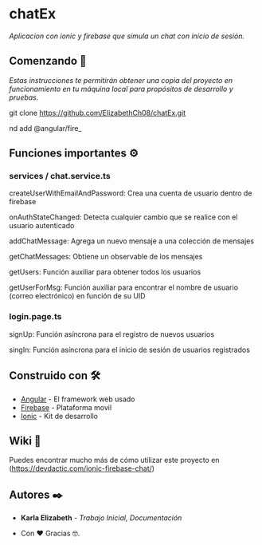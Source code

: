 # chatEx

_Aplicacion con ionic y firebase que simula un chat con inicio de sesión._

## Comenzando 🚀

_Estas instrucciones te permitirán obtener una copia del proyecto en funcionamiento en tu máquina local para propósitos de desarrollo y pruebas._

git clone https://github.com/ElizabethCh08/chatEx.git 

nd add @angular/fire_


## Funciones importantes ⚙️

### services / chat.service.ts
createUserWithEmailAndPassword: Crea una cuenta de usuario dentro de firebase

onAuthStateChanged: Detecta cualquier cambio que se realice con el usuario autenticado

addChatMessage: Agrega un nuevo mensaje a una colección de mensajes

getChatMessages: Obtiene un observable de los mensajes

getUsers: Función auxiliar para obtener todos los usuarios

getUserForMsg: Función auxiliar para encontrar el nombre de usuario (correo electrónico) en función de su UID

### login.page.ts
signUp: Función asíncrona para el registro de nuevos usuarios

singIn: Función asíncrona para el inicio de sesión de usuarios registrados


## Construido con 🛠️

* [Angular](https://angular.io/docs) - El framework web usado
* [Firebase](https://firebase.google.com/docs) - Plataforma movil
* [Ionic](https://ionicframework.com/docs) - Kit de desarrollo

## Wiki 📖

Puedes encontrar mucho más de cómo utilizar este proyecto en (https://devdactic.com/ionic-firebase-chat/)


## Autores ✒️

* **Karla Elizabeth** - *Trabajo Inicial, Documentación* 


* Con ❤️ Gracias 🤓.


